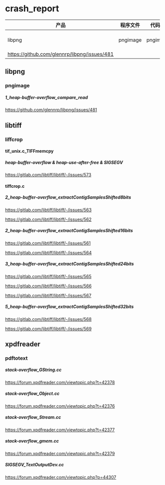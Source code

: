 # crash_report

|  产品   | 程序文件  | 代码文件| 函数| 漏洞类型| url|
|  ----  | ----  | ----  | ----  | ----  |----|
| libpng  | pngimage |pngimage.c|compare_read|heap-buffer-overflow|
https://github.com/glennrp/libpng/issues/481|

## libpng
### pngimage
##### 1_heap-buffer-overflow_compare_read
https://github.com/glennrp/libpng/issues/481

## libtiff
### liffcrop 
####  tif_unix.c_TIFFmemcpy
##### heap-buffer-overflow & heap-use-after-free &  SIGSEGV
https://gitlab.com/libtiff/libtiff/-/issues/573
#### tiffcrop.c
##### 2_heap-buffer-overflow_extractContigSamplesShifted8bits
https://gitlab.com/libtiff/libtiff/-/issues/563

https://gitlab.com/libtiff/libtiff/-/issues/562
##### 2_heap-buffer-overflow_extractContigSamplesShifted16bits
https://gitlab.com/libtiff/libtiff/-/issues/561

https://gitlab.com/libtiff/libtiff/-/issues/564

##### 3_heap-buffer-overflow_extractContigSamplesShifted24bits
https://gitlab.com/libtiff/libtiff/-/issues/565

https://gitlab.com/libtiff/libtiff/-/issues/566

https://gitlab.com/libtiff/libtiff/-/issues/567
##### 5_heap-buffer-overflow_extractContigSamplesShifted32bits
https://gitlab.com/libtiff/libtiff/-/issues/568

https://gitlab.com/libtiff/libtiff/-/issues/569

## xpdfreader
### pdftotext
##### stack-overflow_GString.cc
https://forum.xpdfreader.com/viewtopic.php?t=42378
##### stack-overflow_Object.cc
https://forum.xpdfreader.com/viewtopic.php?t=42376
##### stack-overflow_Stream.cc
https://forum.xpdfreader.com/viewtopic.php?t=42377
##### stack-overflow_gmem.cc
https://forum.xpdfreader.com/viewtopic.php?t=42379
##### SIGSEGV_TextOutputDev.cc
https://forum.xpdfreader.com/viewtopic.php?p=44307
